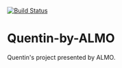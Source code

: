 [![Build Status](https://www.travis-ci.com/xandreax/QUENTIN_ALMO.svg?token=9cFxJHTyWeE2dnpbUd2j&branch=master)](https://www.travis-ci.com/github/xandreax/QUENTIN_ALMO)
# Quentin-by-ALMO
Quentin's project presented by ALMO.

